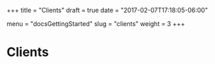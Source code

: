 +++
title = "Clients"
draft = true
date = "2017-02-07T17:18:05-06:00"

menu = "docsGettingStarted"
slug = "clients"
weight = 3
+++

# Clients
